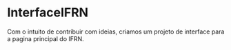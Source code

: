 # InterfaceIFRN
Com o intuito de contribuir com ideias, criamos um projeto de interface para a pagina principal do IFRN.
